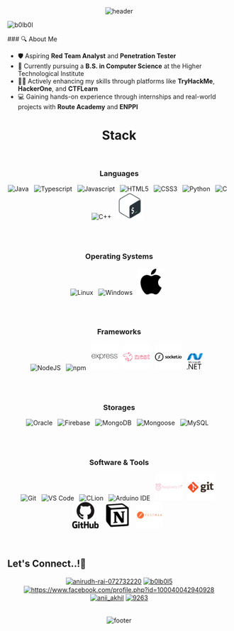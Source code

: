 <!-- HEADER -->
<div align="center" width="250">
  <img src="https://capsule-render.vercel.app/api?color=0:4B0082,50:8A2BE2,100:DDA0DD&height=250&section=header&text=Hi,%20I'm%20Ahmed%20Nabil&fontSize=30&type=waving&fontColor=fefefe&animation=fadeIn&fontAlign=50&font=Courier%20New" alt="header"/>
</div>

  <p align="left"> <img src="https://komarev.com/ghpvc/?username=b0lb0l&label=Profile%20views&color=0e75b6&style=flat" alt="b0lb0l" /> </p>
### 🔍 About Me

- 🛡️ Aspiring **Red Team Analyst** and **Penetration Tester**
- 🌱 Currently pursuing a **B.S. in Computer Science** at the Higher Technological Institute
- 👨‍🏫 Actively enhancing my skills through platforms like **TryHackMe**, **HackerOne**, and **CTFLearn**
- 💻 Gaining hands-on experience through internships and real-world projects with **Route Academy** and **ENPPI**

<!-- STACK -->
<div align="center" width="100">
  <h1>Stack</h1>
  <br>
  <!-- Languages -->
  <h3>Languages</h3>
  <img src="https://cdn.jsdelivr.net/gh/devicons/devicon@latest/icons/java/java-original-wordmark.svg" width="60px" alt="Java">&nbsp;&nbsp;
  <img src="https://cdn.jsdelivr.net/gh/devicons/devicon@latest/icons/typescript/typescript-original.svg" width="60px" alt="Typescript">&nbsp;&nbsp;
  <img src="https://cdn.jsdelivr.net/gh/devicons/devicon@latest/icons/javascript/javascript-original.svg" width="60px" alt="Javascript">&nbsp;&nbsp;
  <img src="https://cdn.jsdelivr.net/gh/devicons/devicon@latest/icons/html5/html5-original-wordmark.svg" width="60px" alt="HTML5">&nbsp;&nbsp;
  <img src="https://cdn.jsdelivr.net/gh/devicons/devicon@latest/icons/css3/css3-original-wordmark.svg" width="60px" alt="CSS3">&nbsp;&nbsp;
  <img src="https://cdn.jsdelivr.net/gh/devicons/devicon@latest/icons/python/python-original-wordmark.svg" width="60px" alt="Python">&nbsp;&nbsp;
  <img src="https://cdn.jsdelivr.net/gh/devicons/devicon@latest/icons/c/c-original.svg" width="60px" alt="C">&nbsp;&nbsp;
  <img src="https://cdn.jsdelivr.net/gh/devicons/devicon@latest/icons/cplusplus/cplusplus-original.svg" width="60px" alt="C++">&nbsp;&nbsp;
  <img src="https://github.com/devicons/devicon/blob/master/icons/bash/bash-original.svg" width="60px" alt="Bash">&nbsp;&nbsp;
  

<br><br>
  <!-- Operating Systems -->
  <h3>Operating Systems</h3>
  <img src="https://cdn.jsdelivr.net/gh/devicons/devicon@latest/icons/linux/linux-original.svg" width="60px" alt="Linux">&nbsp;&nbsp;
  <img src="https://cdn.jsdelivr.net/gh/devicons/devicon@latest/icons/windows8/windows8-original.svg" width="60px" alt="Windows">&nbsp;&nbsp;
  <img src="https://github.com/devicons/devicon/blob/master/icons/apple/apple-original.svg" width="60px" alt="Apple">&nbsp;&nbsp;

<br><br>
  <!-- Frameworks -->
  <h3>Frameworks</h3>
  <img src="https://cdn.jsdelivr.net/gh/devicons/devicon@latest/icons/nodejs/nodejs-original-wordmark.svg" width="60px" alt="NodeJS">&nbsp;&nbsp;
  <img src="https://cdn.jsdelivr.net/gh/devicons/devicon@latest/icons/npm/npm-original-wordmark.svg" width="60px" alt="npm">&nbsp;&nbsp;
  <img src="https://github.com/devicons/devicon/blob/master/icons/express/express-original-wordmark.svg" width="60px" alt="Express">&nbsp;&nbsp;
  <img src="https://github.com/devicons/devicon/blob/master/icons/nestjs/nestjs-line-wordmark.svg" width="60px" alt="NestJS">&nbsp;&nbsp;
  <img src="https://github.com/devicons/devicon/blob/master/icons/socketio/socketio-original-wordmark.svg" width="60px" alt="Socketio">&nbsp;&nbsp;
  <img src="https://raw.githubusercontent.com/devicons/devicon/master/icons/dot-net/dot-net-original-wordmark.svg" alt="dotnet" width="40" height="40"/>&nbsp;&nbsp;

<br><br>
  <!-- Storages -->
  <h3>Storages</h3>
  <img src="https://cdn.jsdelivr.net/gh/devicons/devicon@latest/icons/oracle/oracle-original.svg" width="60px" alt="Oracle">&nbsp;&nbsp;
  <img src="https://cdn.jsdelivr.net/gh/devicons/devicon@latest/icons/firebase/firebase-plain-wordmark.svg" width="60px" alt="Firebase">&nbsp;&nbsp;
  <img src="https://cdn.jsdelivr.net/gh/devicons/devicon@latest/icons/mongodb/mongodb-original-wordmark.svg" width="60px" alt="MongoDB">&nbsp;&nbsp;
  <img src="https://cdn.jsdelivr.net/gh/devicons/devicon@latest/icons/mongoose/mongoose-original.svg" width="60px" alt="Mongoose">&nbsp;&nbsp;
  <img src="https://cdn.jsdelivr.net/gh/devicons/devicon@latest/icons/mysql/mysql-original-wordmark.svg" width="60px" alt="MySQL">&nbsp;&nbsp;

<br><br>
  <!-- Software & Solutions platforms -->
  <h3>Software & Tools</h3>
  <img src="https://cdn.jsdelivr.net/gh/devicons/devicon@latest/icons/github/github-original-wordmark.svg" width="60px" alt="Git">&nbsp;&nbsp;
  <img src="https://cdn.jsdelivr.net/gh/devicons/devicon@latest/icons/vscode/vscode-original-wordmark.svg" width="60px" alt="VS Code">&nbsp;&nbsp;
  <img src="https://cdn.jsdelivr.net/gh/devicons/devicon@latest/icons/clion/clion-original.svg" width="60px" alt="CLion">&nbsp;&nbsp;
  <img src="https://cdn.jsdelivr.net/gh/devicons/devicon@latest/icons/arduino/arduino-original-wordmark.svg" width="60px" alt="Arduino IDE">&nbsp;&nbsp;
  <img src="https://github.com/devicons/devicon/blob/master/icons/raspberrypi/raspberrypi-line-wordmark.svg" width="60px" alt="Raspberrypi">&nbsp;&nbsp;
  <img src="https://github.com/devicons/devicon/blob/master/icons/git/git-original-wordmark.svg" width="60px" alt="Git">&nbsp;&nbsp;
  <img src="https://github.com/devicons/devicon/blob/master/icons/github/github-original-wordmark.svg" width="60px" alt="Github">&nbsp;&nbsp;
  <img src="https://github.com/devicons/devicon/blob/master/icons/notion/notion-original.svg" width="60px" alt="Notion">&nbsp;&nbsp;
  <img src="https://github.com/devicons/devicon/blob/master/icons/postman/postman-original-wordmark.svg" width="60px" alt="Postman">&nbsp;&nbsp;
</div>

</br>
</br>

## <b> Let's Connect..!🤝</b>
<div align="center">
  <a href="https://www.linkedin.com/in/ahmed-nabil-b0lb0l/" target="blank"><img align="center" src="https://raw.githubusercontent.com/rahuldkjain/github-profile-readme-generator/master/src/images/icons/Social/linked-in-alt.svg" alt="anirudh-rai-072732220" height="30" width="40" /></a>
  <a href="https://twitter.com/b0lb0l5" target="blank"><img align="center" src="https://raw.githubusercontent.com/rahuldkjain/github-profile-readme-generator/master/src/images/icons/Social/twitter.svg" alt="b0lb0l5" height="30" width="40" /></a>
  <a href="https://fb.com/https://www.facebook.com/profile.php?id=100040042940928" target="blank"><img align="center" src="https://raw.githubusercontent.com/rahuldkjain/github-profile-readme-generator/master/src/images/icons/Social/facebook.svg" alt="https://www.facebook.com/profile.php?id=100040042940928" height="30" width="40" /></a>
  <a href="https://www.instagram.com/_aahmeed_nnabiil_/" target="blank"><img align="center" src="https://raw.githubusercontent.com/rahuldkjain/github-profile-readme-generator/master/src/images/icons/Social/instagram.svg" alt="anii_akhil" height="30" width="40" /></a>
  <a href="https://discord.gg/9263" target="blank"><img align="center" src="https://raw.githubusercontent.com/rahuldkjain/github-profile-readme-generator/master/src/images/icons/Social/discord.svg" alt="9263" height="30" width="40" /></a>
</div>
<br><br>




<!-- FOOTER -->
<div align="center" width="100">
  <img src="https://capsule-render.vercel.app/api?color=0:4B0082,50:8A2BE2,100:DDA0DD&height=100&section=footer&fontSize=30&type=waving&fontColor=fefefe" alt="footer" />
</div>

<!--
USED:
1. Markdown: https://github.github.com/gfm/
2. Icons: https://github.com/devicons/devicon/tree/v2.14.0/icons
3. Header/Footer: https://github.com/kyechan99/capsule-render
4. GitHub streak: https://github-readme-streak-stats.herokuapp.com/demo/
5. GitHub trophy: https://github.com/ryo-ma/github-profile-trophy
6. Badges: https://shields.io
-->
